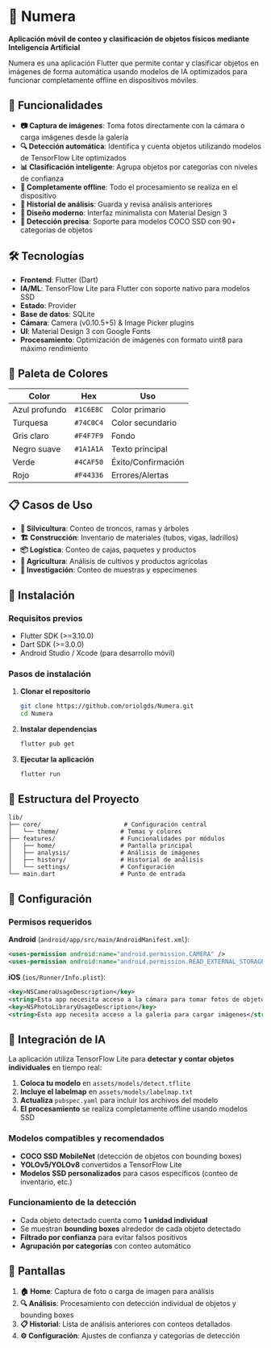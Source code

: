 # 📱 Numera

**Aplicación móvil de conteo y clasificación de objetos físicos mediante Inteligencia Artificial**

Numera es una aplicación Flutter que permite contar y clasificar objetos en imágenes de forma automática usando modelos de IA optimizados para funcionar completamente offline en dispositivos móviles.

## 🎯 Funcionalidades

- **📷 Captura de imágenes**: Toma fotos directamente con la cámara o carga imágenes desde la galería
- **🔍 Detección automática**: Identifica y cuenta objetos utilizando modelos de TensorFlow Lite optimizados
- **📊 Clasificación inteligente**: Agrupa objetos por categorías con niveles de confianza
- **📱 Completamente offline**: Todo el procesamiento se realiza en el dispositivo
- **📝 Historial de análisis**: Guarda y revisa análisis anteriores
- **🎨 Diseño moderno**: Interfaz minimalista con Material Design 3
- **🎯 Detección precisa**: Soporte para modelos COCO SSD con 90+ categorías de objetos

## 🛠️ Tecnologías

- **Frontend**: Flutter (Dart)
- **IA/ML**: TensorFlow Lite para Flutter con soporte nativo para modelos SSD
- **Estado**: Provider
- **Base de datos**: SQLite
- **Cámara**: Camera (v0.10.5+5) & Image Picker plugins
- **UI**: Material Design 3 con Google Fonts
- **Procesamiento**: Optimización de imágenes con formato uint8 para máximo rendimiento

## 🎨 Paleta de Colores

| Color | Hex | Uso |
|-------|-----|-----|
| Azul profundo | `#1C6E8C` | Color primario |
| Turquesa | `#74C0C4` | Color secundario |
| Gris claro | `#F4F7F9` | Fondo |
| Negro suave | `#1A1A1A` | Texto principal |
| Verde | `#4CAF50` | Éxito/Confirmación |
| Rojo | `#F44336` | Errores/Alertas |

## 📋 Casos de Uso

- **🌲 Silvicultura**: Conteo de troncos, ramas y árboles
- **🏗️ Construcción**: Inventario de materiales (tubos, vigas, ladrillos)
- **📦 Logística**: Conteo de cajas, paquetes y productos
- **🚜 Agricultura**: Análisis de cultivos y productos agrícolas
- **🔬 Investigación**: Conteo de muestras y especímenes

## 🚀 Instalación

### Requisitos previos

- Flutter SDK (>=3.10.0)
- Dart SDK (>=3.0.0)
- Android Studio / Xcode (para desarrollo móvil)

### Pasos de instalación

1. **Clonar el repositorio**
   ```bash
   git clone https://github.com/oriolgds/Numera.git
   cd Numera
   ```

2. **Instalar dependencias**
   ```bash
   flutter pub get
   ```

3. **Ejecutar la aplicación**
   ```bash
   flutter run
   ```

## 📁 Estructura del Proyecto

```
lib/
├── core/                       # Configuración central
│   └── theme/                 # Temas y colores
├── features/                  # Funcionalidades por módulos
│   ├── home/                  # Pantalla principal
│   ├── analysis/              # Análisis de imágenes
│   ├── history/               # Historial de análisis
│   └── settings/              # Configuración
└── main.dart                  # Punto de entrada
```

## 🔧 Configuración

### Permisos requeridos

**Android** (`android/app/src/main/AndroidManifest.xml`):
```xml
<uses-permission android:name="android.permission.CAMERA" />
<uses-permission android:name="android.permission.READ_EXTERNAL_STORAGE" />
```

**iOS** (`ios/Runner/Info.plist`):
```xml
<key>NSCameraUsageDescription</key>
<string>Esta app necesita acceso a la cámara para tomar fotos de objetos</string>
<key>NSPhotoLibraryUsageDescription</key>
<string>Esta app necesita acceso a la galería para cargar imágenes</string>
```

## 🤖 Integración de IA

La aplicación utiliza TensorFlow Lite para **detectar y contar objetos individuales** en tiempo real:

1. **Coloca tu modelo** en `assets/models/detect.tflite`
2. **Incluye el labelmap** en `assets/models/labelmap.txt`
3. **Actualiza** `pubspec.yaml` para incluir los archivos del modelo
4. **El procesamiento** se realiza completamente offline usando modelos SSD

### Modelos compatibles y recomendados
- **COCO SSD MobileNet** (detección de objetos con bounding boxes)
- **YOLOv5/YOLOv8** convertidos a TensorFlow Lite
- **Modelos SSD personalizados** para casos específicos (conteo de inventario, etc.)

### Funcionamiento de la detección
- Cada objeto detectado cuenta como **1 unidad individual**
- Se muestran **bounding boxes** alrededor de cada objeto detectado
- **Filtrado por confianza** para evitar falsos positivos
- **Agrupación por categorías** con conteo automático

## 📱 Pantallas

1. **🏠 Home**: Captura de foto o carga de imagen para análisis
2. **🔍 Análisis**: Procesamiento con detección individual de objetos y bounding boxes
3. **📋 Historial**: Lista de análisis anteriores con conteos detallados
4. **⚙️ Configuración**: Ajustes de confianza y categorías de detección
